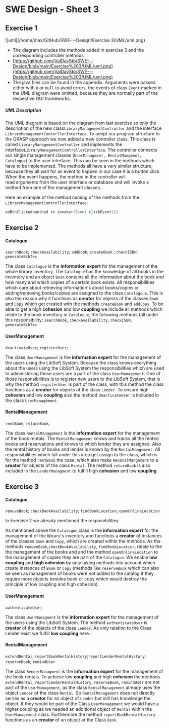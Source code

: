 # SWE Design - Sheet 3

## Exercise 1

![uml](/home/max/GitHub/SWE---Design/Exercise 3/UML/uml.png)

- The diagram includes the methods added in exercise 3 and the corresponding controller methods
- [https://github.com/ValDavSto/SWE---Design/blob/main/Exercise%203/UML/uml.png](https://github.com/ValDavSto/SWE---Design/blob/main/Exercise%203/UML/uml.png)
- The java files can be found in the appendix. Arguments were passed either with `0` or `null` to avoid errors. the events of class `Event` marked in the UML diagram were omitted, because they are normally part of the respective GUI frameworks.

##### UML Description

The UML diagram is based on the diagram from last exercise so only the description of the new class`LibraryManagementController` and the interface `LibraryManagementContorllerInterface`. To adept our program structure to the GRASP approach we now added a new controller class. This class is called `LibraryManagementController` and implements the interface`LibraryManagementControllerInterface`. The controller connects our single management classes (`UserManagment, RentalMangment, Catalogue`) to the user interface. This can be seen in the methods which have to be implemented. The methods all have a very similar structure, because they all wait for an event to happen in our case it is a button click. When the event happens, the method in the controller will<br>read arguments from the user interface or database and will invoke a method from one of the management classes.<br>

Here an example of the method naming of the methods from the `LibraryManagementControllerInterface`:

```java
onBtnClicked<method to invoke>(Event clickEvent){}
```



## Exercise 2

#### Catalogue

`searchBook`; `checkAvailability`; `addBook`; `createBook` ; `checkISBN`; `generateBibTex`

The class `Catalogue` is the **information expert** for the management of the whole library inventory. The `Catalogue` has the knowledge of all books in the inventory and an object `Book` contains all the information about the book and how many and which copies of a certain book exists. All responsibilities which care about retrieving information's about books/copies or adding/removing books/copies are assigned to the class `Catalogoue`.  This is also the reason why it functions as **creator** for objects of the classes `Book` and `Copy` which get created with the methods `createBook` and `addCopy`. To be able to get a high **cohesion** and low **coupling** we include all methods which relate to the book inventory in `Catalogue`, the following methods fall under this responsibility: `searchBook`, `checkAvailability`, `checkISBN`, `generateBibTex`

#### UserManagement

`deactivateUser`; `registerUser`; 

The class `UserManagement` is the **information expert** for the management of the users using the LibSoft System. Because the class knows everything about the users using the LibSoft System the responsibilities which are used to administering those users are a part of the class `UserManagement`. One of those responsibilities is to register new users to the LibSoft System, that is why the method  `registerUser` is part of the class, with this method the class functions as a **creator** for objects of the class `Lender`. To ensure high **cohesion** and low **coupling** also the method `deactivateUser` is included in the class `UserManagement`.

#### RentalManagement

`rentBook`; `returnBook`;

The class `RentalManagement` is the **information expert** for the management of the book rentals. The `RentalManagement` knows and tracks all the rented books and reservations and knows to which lender they are assigned. Also the rental history of books and lender is known by the `RentalMangement`. All responsibilities which fall under this area get assign to the class, which is for the method `rentBook` the case, which also make `RenatalMangement` to a **creator** for objects of the class `Rental`. The method `returnBook` is also included in the `LenderManagment` to fulfill high **cohesion** and low **coupling**.



## Exercise 3

#### Catalogue

`removeBook`; `checkBookAvailability`; `findBookLocation`; `openOnlineLocation`

In Exercise 2 we already mentioned  the resposebilitiey 

As mentioned above the `Catalogue` class is the **information expert** for the management of the library's inventory and functions a **creator** of instances of the classes `Book` and `Copy`, which are created within the methods. As the methods `removeBook`,`checkBookAvailability`, `findBookLocation`, relate to the the management of the books and and the method `openOnlineLocation` to the management of copies they are part of the `Catalogue`. We enable **low coupling** and **high cohesion** by only taking methods into account which create instances of `Book` or `Copy` (methods like `reserveBook` which can also be seen as management of books were not added to the catalog if they require more objects besides book or copy which would destroy the principle of low coupling and high cohesion).

#### UserManagement

`authenticateUser`; 

The class `UserManagment` is the **information expert** for the management of the users using the LibSoft System. The method `authenticateUser` is **creator** of the objects of the class `Lender`. As only relation to the Class Lender exist we fulfill **low coupling** here.

#### RentalManagement

`extendRental`; `reportBookRentalHistory`;`reportLenderRentalHistory`; `reserveBook`; `remindUser`

The class `RenderManagment` is the **information expert** for the management of the book rentals. To achieve low **coupling** and high **cohesion** the methods `extendRental`, `reportLenderRentalHistory`, `reserveBook`, `remindUser` are not part of the `UserManagement`, as the class `RentalManagement` already uses the object `Lender` of the class `Rental`. So `RentalManagement` does not directly serves as a **creator** for an object of `Lender` but still  has knowledge the object. If they would be part of the Class `UserManagement` we would have a higher coupling as we needed an additional object of `Rental` within the `UserManagement` class. Furthermore the method `reportBookRentalHistory` functions as an **creator** of an object of the Class `Book`.
